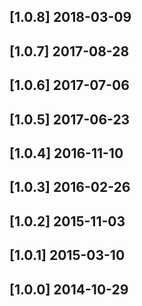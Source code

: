 ## [1.0.8] 2018-03-09


## [1.0.7] 2017-08-28


## [1.0.6] 2017-07-06


## [1.0.5] 2017-06-23


## [1.0.4] 2016-11-10


## [1.0.3] 2016-02-26


## [1.0.2] 2015-11-03


## [1.0.1] 2015-03-10


## [1.0.0] 2014-10-29


